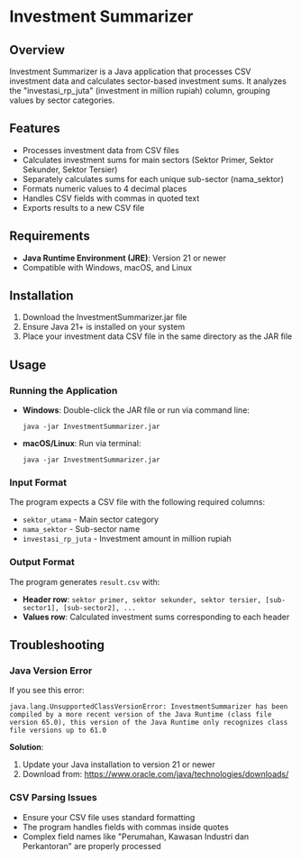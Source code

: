 # Investment Summarizer

## Overview
Investment Summarizer is a Java application that processes CSV investment data and calculates sector-based investment sums. It analyzes the "investasi_rp_juta" (investment in million rupiah) column, grouping values by sector categories.

## Features
- Processes investment data from CSV files
- Calculates investment sums for main sectors (Sektor Primer, Sektor Sekunder, Sektor Tersier)
- Separately calculates sums for each unique sub-sector (nama_sektor)
- Formats numeric values to 4 decimal places
- Handles CSV fields with commas in quoted text
- Exports results to a new CSV file

## Requirements
- **Java Runtime Environment (JRE)**: Version 21 or newer
- Compatible with Windows, macOS, and Linux

## Installation
1. Download the InvestmentSummarizer.jar file
2. Ensure Java 21+ is installed on your system
3. Place your investment data CSV file in the same directory as the JAR file

## Usage
### Running the Application
- **Windows**: Double-click the JAR file or run via command line:
  ```
  java -jar InvestmentSummarizer.jar
  ```
- **macOS/Linux**: Run via terminal:
  ```
  java -jar InvestmentSummarizer.jar
  ```

### Input Format
The program expects a CSV file with the following required columns:
- `sektor_utama` - Main sector category
- `nama_sektor` - Sub-sector name
- `investasi_rp_juta` - Investment amount in million rupiah

### Output Format
The program generates `result.csv` with:
- **Header row**: `sektor primer, sektor sekunder, sektor tersier, [sub-sector1], [sub-sector2], ...`
- **Values row**: Calculated investment sums corresponding to each header

## Troubleshooting

### Java Version Error
If you see this error:
```
java.lang.UnsupportedClassVersionError: InvestmentSummarizer has been compiled by a more recent version of the Java Runtime (class file version 65.0), this version of the Java Runtime only recognizes class file versions up to 61.0
```

**Solution**: 
1. Update your Java installation to version 21 or newer
2. Download from: https://www.oracle.com/java/technologies/downloads/

### CSV Parsing Issues
- Ensure your CSV file uses standard formatting
- The program handles fields with commas inside quotes
- Complex field names like "Perumahan, Kawasan Industri dan Perkantoran" are properly processed
